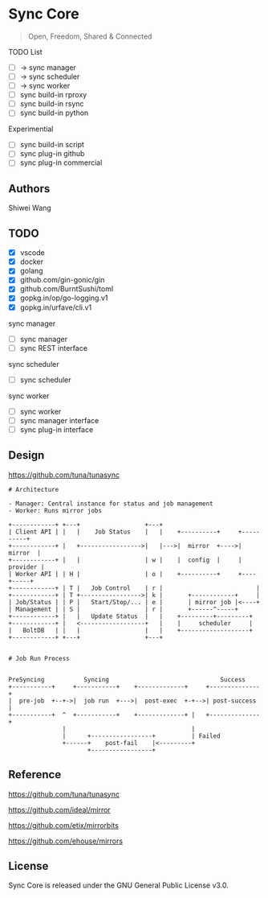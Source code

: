 # Sync Core

>  Open, Freedom, Shared & Connected

TODO List

* [ ]  -> sync manager
* [ ]  -> sync scheduler
* [ ]  -> sync worker
* [ ]  sync build-in rproxy
* [ ]  sync build-in rsync
* [ ]  sync build-in python

Experimential

* [ ]  sync build-in script
* [ ]  sync plug-in github
* [ ]  sync plug-in commercial

## Authors

Shiwei Wang

## TODO

* [x]  vscode
* [x]  docker
* [x]  golang
* [x]  github.com/gin-gonic/gin
* [x]  github.com/BurntSushi/toml
* [x]  gopkg.in/op/go-logging.v1
* [x]  gopkg.in/urfave/cli.v1

sync manager

* [ ]  sync manager
* [ ]  sync REST interface

sync scheduler

* [ ]  sync scheduler

sync worker

* [ ]  sync worker
* [ ]  sync manager interface
* [ ]  sync plug-in interface

## Design

https://github.com/tuna/tunasync

```
# Architecture

- Manager: Central instance for status and job management
- Worker: Runs mirror jobs

+------------+ +---+                  +---+
| Client API | |   |    Job Status    |   |    +----------+     +----------+ 
+------------+ |   +----------------->|   |--->|  mirror  +---->|  mirror  | 
+------------+ |   |                  | w |    |  config  |     | provider | 
| Worker API | | H |                  | o |    +----------+     +----+-----+ 
+------------+ | T |   Job Control    | r |                          |       
+------------+ | T +----------------->| k |       +------------+     |       
| Job/Status | | P |   Start/Stop/... | e |       | mirror job |<----+       
| Management | | S |                  | r |       +------^-----+             
+------------+ |   |   Update Status  |   |    +---------+---------+         
+------------+ |   <------------------+   |    |     scheduler     |
|   BoltDB   | |   |                  |   |    +-------------------+
+------------+ +---+                  +---+


# Job Run Process


PreSyncing           Syncing                               Success
+-----------+     +-----------+    +-------------+     +--------------+
|  pre-job  +--+->|  job run  +--->|  post-exec  +-+-->| post-success |
+-----------+  ^  +-----------+    +-------------+ |   +--------------+
               |                                   |
               |      +-----------------+          | Failed
               +------+    post-fail    |<---------+
                      +-----------------+
```

## Reference

https://github.com/tuna/tunasync

https://github.com/ideal/mirror

https://github.com/etix/mirrorbits

https://github.com/ehouse/mirrors

## License

Sync Core is released under the GNU General Public License v3.0.
